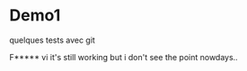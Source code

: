 # Demo1
quelques tests avec git

F***** vi 
it's still working but i don't see the point nowdays.. 

